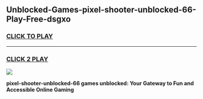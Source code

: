 
## Unblocked-Games-pixel-shooter-unblocked-66-Play-Free-dsgxo
<h3>
<a href="https://premium76.site?title=pixel-shooter-unblocked-66&ref=24M">CLICK TO PLAY</a></h3>
<hr>

<h3>
<a href="https://premium76.site?title=pixel-shooter-unblocked-66&ref=24M">CLICK 2 PLAY</a>
  
</h3>

<a href="https://premium76.site?title=pixel-shooter-unblocked-66&ref=24M"><img src="https://clearcache.store/games.png"></a>


**pixel-shooter-unblocked-66 games unblocked: Your Gateway to Fun and Accessible Online Gaming**
